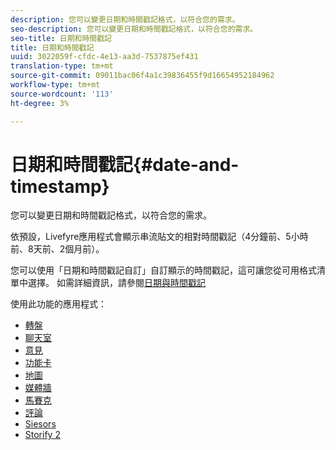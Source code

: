 ```yaml
---
description: 您可以變更日期和時間戳記格式，以符合您的需求。
seo-description: 您可以變更日期和時間戳記格式，以符合您的需求。
seo-title: 日期和時間戳記
title: 日期和時間戳記
uuid: 3022059f-cfdc-4e13-aa3d-7537875ef431
translation-type: tm+mt
source-git-commit: 09011bac06f4a1c39836455f9d16654952184962
workflow-type: tm+mt
source-wordcount: '113'
ht-degree: 3%

---
```



# 日期和時間戳記{#date-and-timestamp}

您可以變更日期和時間戳記格式，以符合您的需求。

依預設，Livefyre應用程式會顯示串流貼文的相對時間戳記（4分鐘前、5小時前、8天前、2個月前）。

您可以使用「日期和時間戳記自訂」自訂顯示的時間戳記，這可讓您從可用格式清單中選擇。 如需詳細資訊，請參閱[日期與時間戳記](/help/using/c-features-livefyre/c-styling-features/c-date-and-timestamp.md)

使用此功能的應用程式：

* [轉盤](/help/using/c-about-apps/c-carousel-app/c-carousel-app.md#c_carousel_app)
* [聊天室](/help/using/c-about-apps/c-chat-app/c-chat-app.md#c_chat_app)
* [意見](/help/using/c-about-apps/c-comments/c-comments.md)
* [功能卡](/help/using/c-about-apps/c-feature-card-app/c-feature-card-app.md#c_feature_card_app)
* [地圖](/help/using/c-about-apps/c-map-app/c-map-app.md#c_map_app)
* [媒體牆](/help/using/c-about-apps/c-media-wall-app/c-media-wall-app.md#c_media_wall_app)
* [馬賽克](/help/using/c-about-apps/c-mosaic-app/c-mosaic-app.md#c_mosaic_app)
* [評論](/help/using/c-about-apps/c-reviews-app/c-reviews-app.md#c_reviews_app)
* [Siesors](/help/using/c-about-apps/c-sidenotes-app/c-sidenotes-app.md#c_sidenotes_app)
* [Storify 2](/help/using/c-about-apps/c-storify2/c-storify2.md#c_storify2)

